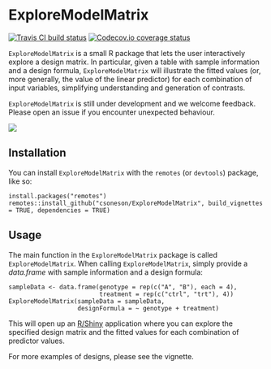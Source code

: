 # ExploreModelMatrix
[![Travis CI build status](https://travis-ci.com/csoneson/ExploreModelMatrix.svg?branch=master)](https://travis-ci.com/csoneson/ExploreModelMatrix)
[![Codecov.io coverage status](https://codecov.io/github/csoneson/ExploreModelMatrix/coverage.svg?branch=master)](https://codecov.io/github/csoneson/ExploreModelMatrix)


`ExploreModelMatrix` is a small R package that lets the user interactively
explore a design matrix. In particular, given a table with sample information
and a design formula, `ExploreModelMatrix` will illustrate the fitted values
(or, more generally, the value of the linear predictor) for each combination of
input variables, simplifying understanding and generation of contrasts.

`ExploreModelMatrix` is still under development and we welcome feedback. Please
open an issue if you encounter unexpected behaviour.

![](https://github.com/csoneson/ExploreModelMatrix/blob/master/inst/www/ExploreModelMatrix.png?raw=true)

## Installation

You can install `ExploreModelMatrix` with the `remotes` (or `devtools`) package,
like so:

```
install.packages("remotes")
remotes::install_github("csoneson/ExploreModelMatrix", build_vignettes = TRUE, dependencies = TRUE)
```

## Usage

The main function in the `ExploreModelMatrix` package is called
`ExploreModelMatrix`. When calling `ExploreModelMatrix`, simply provide a
_data.frame_ with sample information and a design formula:

```
sampleData <- data.frame(genotype = rep(c("A", "B"), each = 4),
                         treatment = rep(c("ctrl", "trt"), 4))
ExploreModelMatrix(sampleData = sampleData,
                   designFormula = ~ genotype + treatment)
```

This will open up an [R/Shiny](https://shiny.rstudio.com/) application where you
can explore the specified design matrix and the fitted values for each
combination of predictor values.

For more examples of designs, please see the vignette. 
